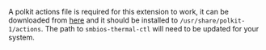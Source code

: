 A polkit actions file is required for this extension to work, it can be downloaded from [here](https://github.com/razman786/i8kgui/blob/master/i8kgui/polkit_actions/ubuntu/com.ubuntu.pkexec.smbios-thermal-ctl.policy) and it should be installed to `/usr/share/polkit-1/actions`. The path to `smbios-thermal-ctl` will need to be updated for your system.
